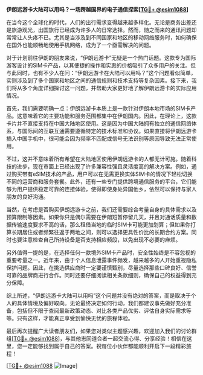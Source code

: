 **伊朗远游卡大陆可以用吗？一场跨越国界的电子通信探索[[TG💪+ @esim1088](https://t.me/s/esim1088)]**

在当今这个全球化的时代，人们的出行需求变得越来越多样化。无论是商务出差还是旅游观光，出国旅行已经成为许多人的日常选择。然而，随之而来的通讯问题却常常让人头疼不已。尤其是当涉及到不同国家和地区的移动网络服务时，如何确保在国外也能顺畅地使用手机网络，成为了一个亟需解决的问题。

对于计划前往伊朗的朋友来说，“伊朗远游卡”无疑是一个热门话题。这款专为国际游客设计的SIM卡产品，以其便捷的操作和实惠的价格吸引了众多用户的关注。但与此同时，也有不少人在问：“伊朗远游卡在大陆可以用吗？”这个问题看似简单，实则涉及到了多个国家和地区之间的通信规则和技术支持等复杂因素。接下来，我们将从多个角度详细探讨这一问题，并帮助大家更好地了解伊朗远游卡的实际应用情况。

首先，我们需要明确一点：伊朗远游卡本质上是一款针对伊朗本地市场的SIM卡产品。这意味着它的主要功能和服务范围都集中在伊朗国内。因此，在理论上，这款卡片并不直接支持在中国大陆地区使用。这是因为中国大陆拥有独立的通信网络体系，与国际间的互联互通需要遵循特定的技术标准和协议。如果直接将伊朗远游卡插入中国手机中，很可能会因为频率不匹配或信号无法识别等原因导致无法正常使用。

不过，这并不意味着所有希望在大陆地区使用伊朗远游卡的人都无计可施。随着科技的进步，现在市面上已经出现了许多兼容性强且灵活度高的解决方案。例如，通过购买带有eSIM技术的产品，用户可以在无需更换实体SIM卡的情况下轻松切换不同的运营商和服务套餐。此外，还有一些专门提供跨境通信服务的平台，它们能够为用户提供稳定可靠的连接体验，使得即使身处异国他乡，依然可以保持与家人朋友的良好沟通。

当然，在考虑是否购买伊朗远游卡之前，我们还需要综合考量自身的具体需求以及预算限制等因素。如果你只是偶尔需要在伊朗短暂停留几天，并且对通话质量和数据传输速度要求不高的话，那么租借当地的临时SIM卡可能更加划算；但如果你打算长期居住或者频繁往返于两地之间，则可以选择更具性价比的长期合约方案。同时也要注意检查自己所持设备是否支持相应频段，以免出现不必要的麻烦。

另外值得一提的是，在选择任何一款境外SIM卡产品时，安全性始终是不容忽视的重要考量之一。近年来，由于个人信息泄露事件频发，越来越多的人开始重视隐私保护问题。因此，在挑选供应商时一定要谨慎甄别，尽量选择那些口碑良好、信誉可靠的品牌商进行合作。同时还要仔细阅读相关条款细则，确保自己的权益得到充分保障。

综上所述，“伊朗远游卡大陆可以用吗”这个问题并没有绝对的答案，而是取决于个人的具体情境及偏好取向。无论最终决定如何行动，我们都建议事先做好充分准备，包括但不限于查阅最新政策动态、对比各类产品优劣、评估自身实际需求等等。只有这样，才能真正享受到愉快无忧的旅程体验。

最后再次提醒广大读者朋友们，如果您对类似主题感兴趣，欢迎加入我们的讨论群组[[TG💪+ @esim1088](https://t.me/s/esim1088)]，与其他志同道合者一起交流心得、分享经验！相信在这里，您一定能够找到属于自己的答案。祝每位小伙伴都能顺利开启下一段精彩旅程！

[[TG💪+ @esim1088](https://t.me/s/esim1088) ![Image](https://i.postimg.cc/4NQfJmqS/Snipaste-2025-05-13-00-14-12.png)]